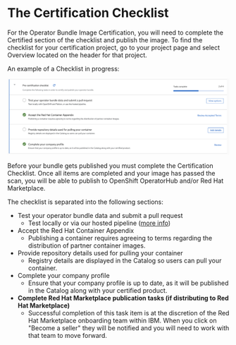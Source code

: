 # The Certification Checklist

For the Operator Bundle Image Certification, you will need to complete the Certified section of the checklist and publish the image. To find the checklist for your certification project, go to your project page and select Overview located on the header for that project.

An example of a Checklist in progress:

![](<../../.gitbook/assets/Screen Shot 2021-11-08 at 9.08.08 AM.png>)

Before your bundle gets published you must complete the Certification Checklist. Once all items are completed and your image has passed the scan, you will be able to publish to OpenShift OperatorHub and/or Red Hat Marketplace.

The checklist is separated into the following sections:

* Test your operator bundle data and submit a pull request
  * Test locally or via our hosted pipeline ([more info](uploading-your-operator-bundle-image.md))
* Accept the Red Hat Container Appendix
  * Publishing a container requires agreeing to terms regarding the distribution of partner container images.
* Provide repository details used for pulling your container
  * Registry details are displayed in the Catalog so users can pull your container.
* Complete your company profile
  * Ensure that your company profile is up to date, as it will be published in the Catalog along with your certified product.
* **Complete Red Hat Marketplace publication tasks (if distributing to Red Hat Marketplace)**
  * Successful completion of this task item is at the discretion of the Red Hat Marketplace onboarding team within IBM. When you click on "Become a seller" they will be notified and you will need to work with that team to move forward.
